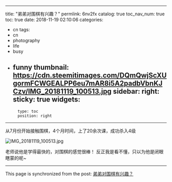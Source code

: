 
---
title: "弟弟对围棋有兴趣？"
permlink: 6nv2fx
catalog: true
toc_nav_num: true
toc: true
date: 2018-11-19 02:10:06
categories:
- cn
tags:
- cn
- photography
- life
- busy
- funny
thumbnail: https://cdn.steemitimages.com/DQmQwjScXUgormFCWGEALPP6eu7mAR8i5A2padbVbnKJCzv/IMG_20181119_100513.jpg
sidebar:
    right:
        sticky: true
widgets:
    -
        type: toc
        position: right
---


从7月份开始接触围棋，4个月时间，上了20余次课，成功杀入4级

![IMG_20181119_100513.jpg](https://cdn.steemitimages.com/DQmQwjScXUgormFCWGEALPP6eu7mAR8i5A2padbVbnKJCzv/IMG_20181119_100513.jpg)

老师说他是学得最快的，对围棋的感觉很棒！
反正我是看不懂，只以为他是闭眼瞎蒙的呢~

- - -

This page is synchronized from the post: [弟弟对围棋有兴趣？](https://steemit.com/@andrewma/6nv2fx)
